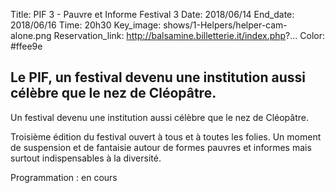 Title: PIF 3 - Pauvre et Informe Festival 3
Date: 2018/06/14
End_date: 2018/06/16
Time: 20h30
Key_image: shows/1-Helpers/helper-cam-alone.png
Reservation_link: http://balsamine.billetterie.it/index.php?...
Color: #ffee9e


## Le PIF, un festival devenu une institution aussi célèbre que le nez de Cléopâtre.

Un festival devenu une institution aussi célèbre que le nez de Cléopâtre.

Troisième édition du festival ouvert à tous et à toutes les folies. Un moment de suspension et de fantaisie autour de formes pauvres et informes mais surtout indispensables à la diversité.

Programmation
:   en cours
